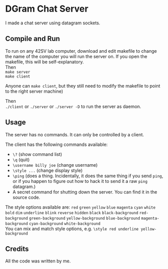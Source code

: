 # DGram Chat Server

I made a chat server using datagram sockets.  

## Compile and Run

To run on any 42SV lab computer, download and edit makefile to change the name of the computer you will run the server on. If you open the makefile, this will be self-explanatory.  
Then   
`make server`   
`make client`  
  
Anyone can `make client`, but they still need to modify the makefile to point to the right server machine)  

Then  
`./client` or `./server` or `./server -D` to run the server as daemon.  

## Usage

The server has no commands. It can only be controlled by a client.

The client has the following commands available:  
 - `\?` (show command list)
 - `\q`                      (quit)
 - `\username billy joe`     (change username)
 - `\style ...`              (change display style)
 - `\ping`                   (does a thing. Incidentally, it does the same thing if you send `ping`, or if you happen to figure out how to hack it to send it a raw `ping` datagram.)
 - A secret command for shutting down the server. You can find it in the source code.

 The style options available are: `red` `green` `yellow` `blue` `magenta` `cyan` `white` `bold` `dim` `underline` `blink` `reverse` `hidden` `black` `black-background` `red-background` `green-background` `yellow-background` `blue-background` `magenta-background` `cyan-background` `white-background`  
 You can mix and match style options, e.g. `\style red underline yellow-background`    

## Credits

All the code was written by me.
